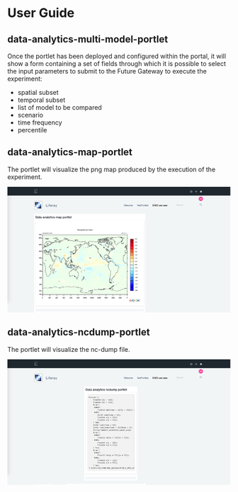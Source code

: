 # User Guide

## data-analytics-multi-model-portlet

Once the portlet has been deployed and configured within the portal, it will show a form containing a set of fields through which it is possible to select the input parameters to submit to the Future Gateway to execute the experiment:
-	spatial subset
-	temporal subset
-	list of model to be compared
-	scenario
-	time frequency
-	percentile

## data-analytics-map-portlet

The portlet will visualize the png map produced by the execution of the experiment.

![Output map of the experiment](img/map.png)

## data-analytics-ncdump-portlet

The portlet will visualize the nc-dump file.

![Output ncdump of the experiment](img/ncdump.png)
